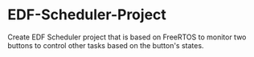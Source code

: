 # EDF-Scheduler-Project
Create EDF Scheduler project that is based on FreeRTOS to monitor two buttons to control other tasks based on the button's states.
